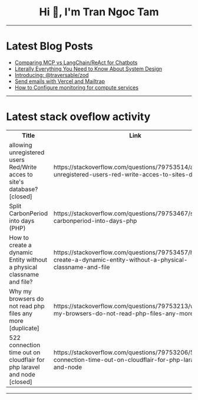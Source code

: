 <h1 align="center">Hi 👋, I'm Tran Ngoc Tam</h1>

---

# Latest Blog Posts 
<!-- BLOG-POST-LIST:START -->
- [Comparing MCP vs LangChain/ReAct for Chatbots](https://dev.to/om_shree_0709/comparing-mcp-vs-langchainreact-for-chatbots-4ci5)
- [Literally Everything You Need to Know About System Design](https://dev.to/zorous/literally-everything-you-need-to-know-about-system-design-3a8)
- [Introducing: @traversable/zod](https://dev.to/ahrjarrett/introducing-traversablezod-5dd4)
- [Send emails with Vercel and Mailtrap](https://dev.to/ketbostoganashvili/send-emails-with-vercel-and-mailtrap-3m57)
- [How to Configure monitoring for compute services](https://dev.to/subair09/how-to-configure-monitoring-for-compute-services-24p2)
<!-- BLOG-POST-LIST:END -->

---

# Latest stack oveflow activity
<table>
  <tr><th>Title</th><th>Link</th></tr>
  <!-- STACKOVERFLOW:START --><tr><td>allowing unregistered users Red/Write acces to site&#39;s database? [closed]</td><td>https://stackoverflow.com/questions/79753514/allowing-unregistered-users-red-write-acces-to-sites-database</td></tr><tr><td>Split CarbonPeriod into days &lpar;PHP&rpar;</td><td>https://stackoverflow.com/questions/79753467/split-carbonperiod-into-days-php</td></tr><tr><td>How to create a dynamic Entity without a physical classname and file?</td><td>https://stackoverflow.com/questions/79753457/how-to-create-a-dynamic-entity-without-a-physical-classname-and-file</td></tr><tr><td>Why my browsers do not read php files any more [duplicate]</td><td>https://stackoverflow.com/questions/79753213/why-my-browsers-do-not-read-php-files-any-more</td></tr><tr><td>522 connection time out on cloudflair for php laravel and node [closed]</td><td>https://stackoverflow.com/questions/79753206/522-connection-time-out-on-cloudflair-for-php-laravel-and-node</td></tr><!-- STACKOVERFLOW:END -->
</table>

---


